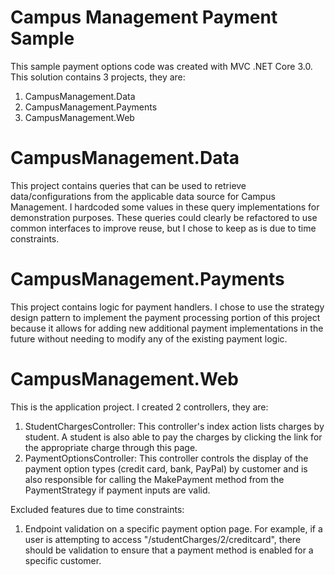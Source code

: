 # Campus Management Payment Sample

This sample payment options code was created with MVC .NET Core 3.0.  This solution contains 3 projects, they are:

1. CampusManagement.Data
2. CampusManagement.Payments
3. CampusManagement.Web


# CampusManagement.Data

This project contains queries that can be used to retrieve data/configurations from the applicable data source for Campus Management.  I hardcoded some values in these query implementations for demonstration purposes.
These queries could clearly be refactored to use common interfaces to improve reuse, but I chose to keep as is due to time constraints.


# CampusManagement.Payments

This project contains logic for payment handlers.  I chose to use the strategy design pattern to implement the payment processing portion of this project because it allows for adding new additional payment implementations in the future without needing to modify any of the existing payment logic.


# CampusManagement.Web

This is the application project.  I created 2 controllers, they are: 

1. StudentChargesController: This controller's index action lists charges by student.  A student is also able to pay the charges by clicking the link for the appropriate charge through this page.
2. PaymentOptionsController: This controller controls the display of the payment option types (credit card, bank, PayPal) by customer and is also responsible for calling the MakePayment method from the PaymentStrategy if payment inputs are valid.


Excluded features due to time constraints:
1.  Endpoint validation on a specific payment option page.  For example, if a user is attempting to access "/studentCharges/2/creditcard", there should be validation to ensure that a payment method is enabled for a specific customer.

